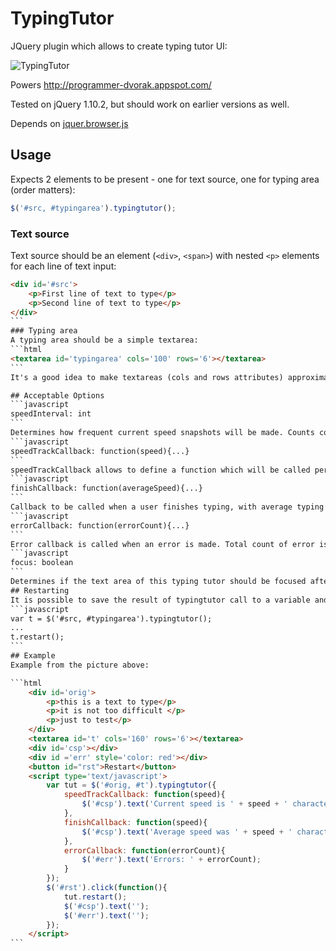 # TypingTutor

JQuery plugin which allows to create typing tutor UI:

![TypingTutor](http://s14.postimg.org/x9q5aimvl/type.png)

Powers http://programmer-dvorak.appspot.com/

Tested on jQuery 1.10.2, but should work on earlier versions as well.

Depends on [jquer.browser.js](http://jquery.thewikies.com/browser)

## Usage
Expects 2 elements to be present - one for text source, one for typing area (order matters):
```javascript
$('#src, #typingarea').typingtutor();
```
### Text source
Text source should be an element 
(`<div>`, `<span>`) with nested `<p>` elements for each line of text input:
````html
<div id='#src'>
    <p>First line of text to type</p>
    <p>Second line of text to type</p>
</div>
```
### Typing area
A typing area should be a simple textarea:
```html
<textarea id='typingarea' cols='100' rows='6'></textarea>
```
It's a good idea to make textareas (cols and rows attributes) approximately the same size as input text size.

## Acceptable Options
```javascript
speedInterval: int
```
Determines how frequent current speed snapshots will be made. Counts continuously typed characters (with no erroneous one present, an error will reset the counter). Defaults to 4, which means that current speed callback will be called on every 4 subsequently typed correct characters.
```javascript
speedTrackCallback: function(speed){...}
```
speedTrackCallback allows to define a function which will be called periodically (depending on *speedInterval* parameter) with parameter *speed* which corresponds to typed characters per minute.
```javascript
finishCallback: function(averageSpeed){...}
```
Callback to be called when a user finishes typing, with average typing speed as a parameter.
```javascript
errorCallback: function(errorCount){...}
```
Error callback is called when an error is made. Total count of error is passed as a parameter.
```javascript
focus: boolean
```
Determines if the text area of this typing tutor should be focused after creation
## Restarting
It is possible to save the result of typingtutor call to a variable and use that variable to restart typing session when desired:
```javascript
var t = $('#src, #typingarea').typingtutor();
...
t.restart();
```
## Example
Example from the picture above:

```html
	<div id='orig'>
		<p>this is a text to type</p>
		<p>it is not too difficult </p>
		<p>just to test</p>
	</div>
	<textarea id='t' cols='160' rows='6'></textarea>
	<div id='csp'></div>
	<div id ='err' style='color: red'></div>
	<button id="rst">Restart</button>
	<script type='text/javascript'>
		var tut = $('#orig, #t').typingtutor({
			speedTrackCallback: function(speed){
				$('#csp').text('Current speed is ' + speed + ' characters per minute');
			},
			finishCallback: function(speed){
			    $('#csp').text('Average speed was ' + speed + ' characters per minute');
			},
			errorCallback: function(errorCount){
				$('#err').text('Errors: ' + errorCount);
			}
		});
		$('#rst').click(function(){
			tut.restart();
			$('#csp').text('');
			$('#err').text('');
		});
	</script>
```	




